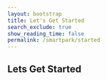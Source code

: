 ```yaml
---
layout: bootstrap
title: Let's Get Started
search_exclude: true
show_reading_time: false
permalink: /smartpark/started
---
```


## Lets Get Started